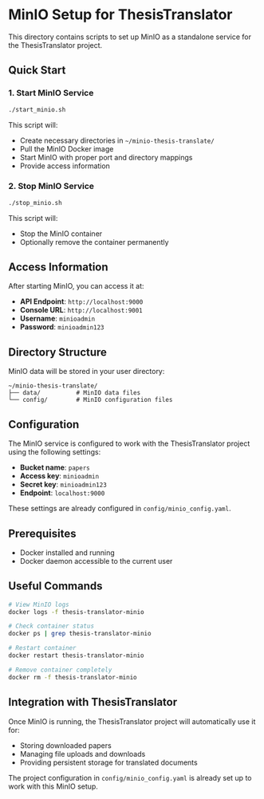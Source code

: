 # MinIO Setup for ThesisTranslator

This directory contains scripts to set up MinIO as a standalone service for the ThesisTranslator project.

## Quick Start

### 1. Start MinIO Service
```bash
./start_minio.sh
```

This script will:
- Create necessary directories in `~/minio-thesis-translate/`
- Pull the MinIO Docker image
- Start MinIO with proper port and directory mappings
- Provide access information

### 2. Stop MinIO Service
```bash
./stop_minio.sh
```

This script will:
- Stop the MinIO container
- Optionally remove the container permanently

## Access Information

After starting MinIO, you can access it at:

- **API Endpoint**: `http://localhost:9000`
- **Console URL**: `http://localhost:9001`
- **Username**: `minioadmin`
- **Password**: `minioadmin123`

## Directory Structure

MinIO data will be stored in your user directory:
```
~/minio-thesis-translate/
├── data/          # MinIO data files
└── config/        # MinIO configuration files
```

## Configuration

The MinIO service is configured to work with the ThesisTranslator project using the following settings:

- **Bucket name**: `papers`
- **Access key**: `minioadmin`
- **Secret key**: `minioadmin123`
- **Endpoint**: `localhost:9000`

These settings are already configured in `config/minio_config.yaml`.

## Prerequisites

- Docker installed and running
- Docker daemon accessible to the current user

## Useful Commands

```bash
# View MinIO logs
docker logs -f thesis-translator-minio

# Check container status
docker ps | grep thesis-translator-minio

# Restart container
docker restart thesis-translator-minio

# Remove container completely
docker rm -f thesis-translator-minio
```

## Integration with ThesisTranslator

Once MinIO is running, the ThesisTranslator project will automatically use it for:
- Storing downloaded papers
- Managing file uploads and downloads
- Providing persistent storage for translated documents

The project configuration in `config/minio_config.yaml` is already set up to work with this MinIO setup.